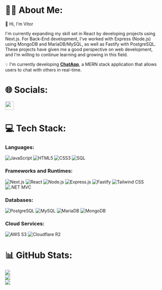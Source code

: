 # 👨‍💻 About Me:

👋 Hi, I'm Vitor 

I'm currently expanding my skill set in React by developing projects using Next.js. For Back-End development, I've worked with Express (Node.js) using MongoDB and MariaDB/MySQL, as well as Fastify with PostgreSQL. These projects have given me a good perspective on web development, and I'm willing to continue learning and growing in this field.

💡 I'm currently developing [**ChatApp**](https://github.com/vitorpereira2607/chatapp), a MERN stack application that allows users to chat with others in real-time. 

# 🌐 Socials:
<a href="https://www.linkedin.com/in/vitorpereira267/" target="_blank">
  <img src="https://img.shields.io/badge/LinkedIn-%230077B5.svg?style=for-the-badge&logo=linkedin&logoColor=white" style="height: 28px;">
</a>

# 💻 Tech Stack:

### Languages:
![JavaScript](https://img.shields.io/badge/JavaScript-F7DF1E?style=for-the-badge&logo=javascript&logoColor=black)
![HTML5](https://img.shields.io/badge/HTML5-E34F26?style=for-the-badge&logo=html5&logoColor=white)
![CSS3](https://img.shields.io/badge/CSS3-1572B6?style=for-the-badge&logo=css3&logoColor=white)
![SQL](https://img.shields.io/badge/SQL-316192?style=for-the-badge&logo=sql&logoColor=white)

### Frameworks and Runtimes:
![Next.js](https://img.shields.io/badge/Next.js-black?style=for-the-badge&logo=next.js&logoColor=white)
![React](https://img.shields.io/badge/React-20232A?style=for-the-badge&logo=react&logoColor=61DAFB)
![Node.js](https://img.shields.io/badge/Node.js-43853D?style=for-the-badge&logo=node.js&logoColor=white)
![Express.js](https://img.shields.io/badge/Express.js-000000?style=for-the-badge&logo=express&logoColor=white)
![Fastify](https://img.shields.io/badge/Fastify-000000?style=for-the-badge&logo=fastify&logoColor=white)
![Tailwind CSS](https://img.shields.io/badge/Tailwind_CSS-38B2AC?style=for-the-badge&logo=tailwind-css&logoColor=white)
![.NET MVC](https://img.shields.io/badge/.NET_MVC-512BD4?style=for-the-badge&logo=dotnet&logoColor=white)

### Databases:
![PostgreSQL](https://img.shields.io/badge/PostgreSQL-316192?style=for-the-badge&logo=postgresql&logoColor=white)
![MySQL](https://img.shields.io/badge/MySQL-00000F?style=for-the-badge&logo=mysql&logoColor=white)
![MariaDB](https://img.shields.io/badge/MariaDB-003545?style=for-the-badge&logo=mariadb&logoColor=white)
![MongoDB](https://img.shields.io/badge/MongoDB-47A248?style=for-the-badge&logo=mongodb&logoColor=white)

### Cloud Services:
![AWS S3](https://img.shields.io/badge/AWS_S3-569A31?style=for-the-badge&logo=amazon-aws&logoColor=white)
![Cloudflare R2](https://img.shields.io/badge/Cloudflare_R2-F38020?style=for-the-badge&logo=cloudflare&logoColor=white)

# 📊 GitHub Stats:
![](https://github-readme-stats.vercel.app/api?username=vitorpereira2607&show_icons=true&theme=dark&border_color=FFA500&icon_color=FFA500&title_color=FFA500)<br/>
![](https://github-readme-streak-stats.herokuapp.com/?user=vitorpereira2607&theme=dark&hide_border=false&border_color=FFA500&stroke=FFA500&ring=FFA500&fire=FFA500&currStreakLabel=FFA500)<br/>
![](https://github-readme-stats.vercel.app/api/top-langs/?username=vitorpereira2607&theme=dark&hide_border=false&include_all_commits=true&count_private=false&layout=compact&border_color=FFA500&title_color=FFA500)
